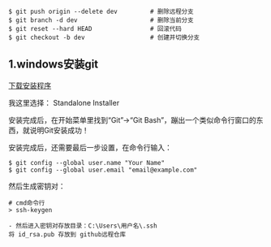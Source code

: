 ```shell
$ git push origin --delete dev         # 删除远程分支
$ git branch -d dev                    # 删除当前分支
$ git reset --hard HEAD                # 回滚代码
$ git checkout -b dev                  # 创建并切换分支
```

## 1.windows安装git

[下载安装程序](https://git-scm.com/download/win)

我这里选择： Standalone Installer

安装完成后，在开始菜单里找到“Git”->“Git Bash”，蹦出一个类似命令行窗口的东西，就说明Git安装成功！

安装完成后，还需要最后一步设置，在命令行输入：

```shell
$ git config --global user.name "Your Name"
$ git config --global user.email "email@example.com"
```

然后生成密钥对：

```shell
# cmd命令行
> ssh-keygen

- 然后进入密钥对存放目录：C:\Users\用户名\.ssh
将 id_rsa.pub 存放到 github远程仓库

```

